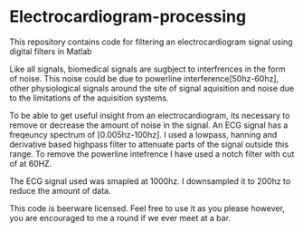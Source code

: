 # Electrocardiogram-processing
This repository contains code for filtering an electrocardiogram signal using digital filters in Matlab

Like all signals, biomedical signals are sugbject to interfrences in the form of noise. This noise could be due to powerline interference[50hz-60hz],
other physiological signals around the site of signal aquisition and noise due to the limitations of the aquisition systems.

To be able to get useful insight from an electrocardiogram, its necessary to remove or decrease the amount of noise in the signal.
An ECG signal has a freqeuncy spectrum of  [0.005hz-100hz]. I used a lowpass, hanning and derivative based highpass filter to attenuate parts of the signal outside this range.
To remove the powerline intefrence I have used a notch filter with cut of at 60HZ.

The ECG signal used was smapled at 1000hz.
I downsampled it to 200hz to reduce the amount of data.

This code is beerware licensed. Feel free to use it as you please however, you are encouraged to me a round if we ever meet at a bar.

